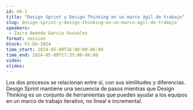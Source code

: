 ```yaml
---
id: b6-1
title: "Design Sprint y Design Thinking en un marco ágil de trabajo"
slug: design-sprint-y-design-thinking-en-un-marco-agil-de-trabajo
speakers:
 - Zaira Amanda Garcia Gonzalez
format: session
block: h1-bb-2024
time_start: 2024-05-09T16:00:00-06:00
time_end: 2024-05-09T17:35:00-06:00
video:
slides:
---
```


Los dos procesos se relacionan entre sí, con sus similitudes y diferencias. Design Sprint mantiene una secuencia de pasos mientras que Design Thinking es un conjunto de herramientas que  pueden ayudar a los equipos en un marco de trabajo iterativo, no lineal e incremental.

